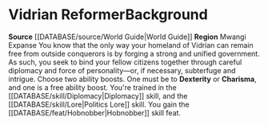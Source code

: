 ﻿---
id: '102'
name: Vidrian Reformer
source: '[[DATABASE/source/World Guide|World Guide]]'
subcategory: regional

---
# Vidrian Reformer<span class="item-type">Background</span>

**Source** [[DATABASE/source/World Guide|World Guide]] 
**Region** Mwangi Expanse
You know that the only way your homeland of Vidrian can remain free from outside conquerors is by forging a strong and unified government. As such, you seek to bind your fellow citizens together through careful diplomacy and force of personality—or, if necessary, subterfuge and intrigue.
Choose two ability boosts. One must be to **Dexterity** or **Charisma**, and one is a free ability boost.
You're trained in the [[DATABASE/skill/Diplomacy|Diplomacy]] skill, and the [[DATABASE/skill/Lore|Politics Lore]] skill. You gain the [[DATABASE/feat/Hobnobber|Hobnobber]] skill feat.